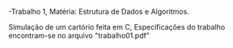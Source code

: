 -Trabalho 1, Matéria: Estrutura de Dados e Algoritmos.

Simulação de um cartório feita em C,
Especificações do trabalho encontram-se no arquivo "trabalho01.pdf"
